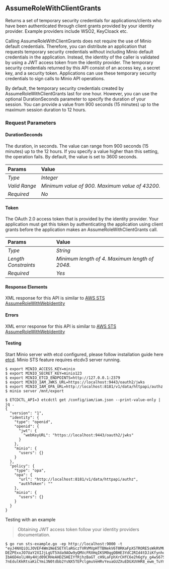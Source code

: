 ## AssumeRoleWithClientGrants
Returns a set of temporary security credentials for applications/clients who have been authenticated through client grants provided by your identity provider. Example providers include WSO2, KeyCloack etc.

Calling AssumeRoleWithClientGrants does not require the use of Minio default credentials. Therefore, you can distribute an application that requests temporary security credentials without including Minio default credentials in the application. Instead, the identity of the caller is validated by using a JWT access token from the identity provider. The temporary security credentials returned by this API consist of an access key, a secret key, and a security token. Applications can use these temporary security credentials to sign calls to Minio API operations.

By default, the temporary security credentials created by AssumeRoleWithClientGrants last for one hour. However, you can use the optional DurationSeconds parameter to specify the duration of your session. You can provide a value from 900 seconds (15 minutes) up to the maximum session duration to 12 hours.

### Request Parameters

#### DurationSeconds
The duration, in seconds. The value can range from 900 seconds (15 minutes) up to the 12 hours. If you specify a value higher than this setting, the operation fails. By default, the value is set to 3600 seconds.

| Params | Value |
| :-- | :-- |
| *Type* | *Integer* |
| *Valid Range* | *Minimum value of 900. Maximum value of 43200.* |
| *Required* | *No* |

#### Token
The OAuth 2.0 access token that is provided by the identity provider. Your application must get this token by authenticating the application using client grants before the application makes an AssumeRoleWithClientGrants call.

| Params | Value |
| :-- | :-- |
| *Type* | *String* |
| *Length Constraints* | *Minimum length of 4. Maximum length of 2048.* |
| *Required* | *Yes* |

#### Response Elements
XML response for this API is similar to [AWS STS AssumeRoleWithWebIdentity](https://docs.aws.amazon.com/STS/latest/APIReference/API_AssumeRoleWithWebIdentity.html#API_AssumeRoleWithWebIdentity_ResponseElements)

#### Errors
XML error response for this API is similar to [AWS STS AssumeRoleWithWebIdentity](https://docs.aws.amazon.com/STS/latest/APIReference/API_AssumeRoleWithWebIdentity.html#API_AssumeRoleWithWebIdentity_Errors)

#### Testing
Start Minio server with etcd configured, please follow installation guide here [etcd](https://coreos.com/etcd/docs/latest/). Minio STS feature requires etcdv3 server running.
```
$ export MINIO_ACCESS_KEY=minio
$ export MINIO_SECRET_KEY=minio123
$ export MINIO_ETCD_ENDPOINTS=http://127.0.0.1:2379
$ export MINIO_IAM_JWKS_URL=https://localhost:9443/oauth2/jwks
$ export MINIO_IAM_OPA_URL=http://localhost:8181/v1/data/httpapi/authz
$ minio server /mnt/export

$ ETCDCTL_API=3 etcdctl get /config/iam/iam.json --print-value-only | jq .
{
  "version": "1",
  "identity": {
    "type": "openid",
    "openid": {
      "jwt": {
        "webKeyURL": "https://localhost:9443/oauth2/jwks"
      }
    },
    "minio": {
      "users": {}
    }
  },
  "policy": {
    "type": "opa",
    "opa": {
      "url": "http://localhost:8181/v1/data/httpapi/authz",
      "authToken": ""
    },
    "minio": {
      "users": {}
    }
  }
}
```

Testing with an example
> Obtaining JWT access token follow your identity providers documentation.

```
$ go run sts-example.go -ep http://localhost:9000 -t "eyJ4NXQiOiJOVEF4Wm1NeE5ETXlaRGczTVRVMVpHTTBNekV6T0RKaFpXSTRORE5sWkRVMU9HRmtOakZpTVEiLCJraWQiOiJOVEF4Wm1NeE5ETXlaRGczTVRVMVpHTTBNekV6T0RKaFpXSTRORE5sWkRVMU9HRmtOakZpTVEiLCJhbGciOiJSUzI1NiJ9.eyJhdWQiOiJQb0VnWFA2dVZPNDVJc0VOUm5nRFhqNUF1NVlhIiwiYXpwIjoiUG9FZ1hQNnVWTzQ1SXNFTlJuZ0RYajVBdTVZYSIsImlzcyI6Imh0dHBzOlwvXC9sb2NhbGhvc3Q6OTQ0M1wvb2F1dGgyXC90b2tlbiIsImV4cCI6MTUzMjUxNTk2MSwiaWF0IjoxNTMyNTEyMzYxLCJqdGkiOiJlYzUyZTg3OS00ZTBiLTQzMWQtODA1Mi1jYjQ5NjFmMWJmZjkifQ.fNh2yH9n1KQwFUYYQcHtrianT_5_S_asFKlxxy_ZToqwCW0_b37jNaKNDXAjR17-DEZPExxJO7UaY2XIJjLgUT5Xda9AOw9yQMVcFRXHqIKSM0qgOBHE3YdC2RId4tDJiKfynhqBM9-IbA6D4olLHHy4Hjd09CRHeAHDZSHEIYfRjhzBaGT_cH9LaFphXrCHfC6e2h6gYy_g4wS67SOf7Z-7nEdulKkRtsaKiCYmi3N0tdbb2YsNX5TEPclgmuVeHRvYeuaGUZXuEDGXUVHR8_ewm_TuYm6iAkjsYsGJ0zvSQK2wZl4qKDcAojNijV_VtEOyOHpzxHQ1WuxEOR79hQ"
```
